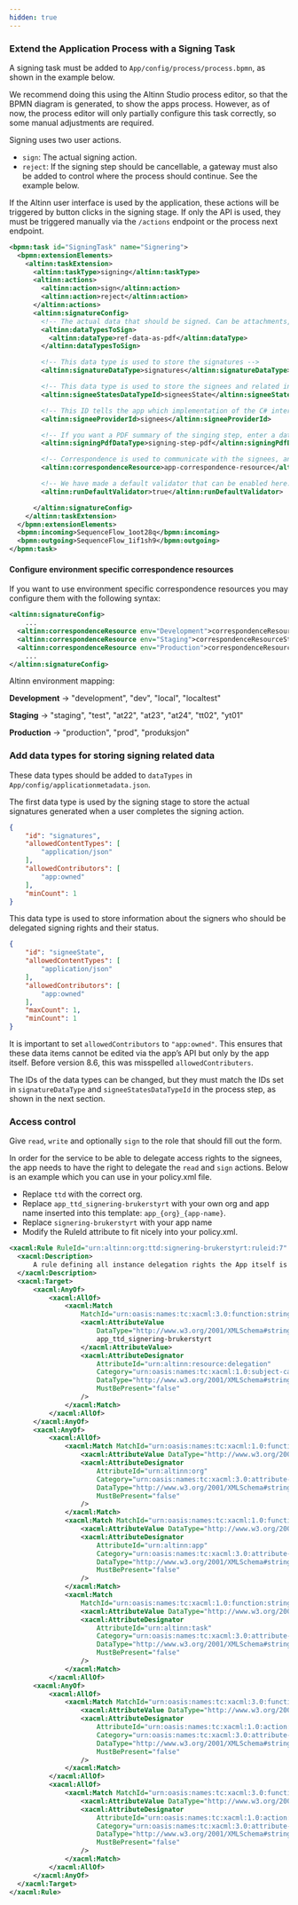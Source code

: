 ```yaml
---
hidden: true
---
```


### Extend the Application Process with a Signing Task

A signing task must be added to `App/config/process/process.bpmn`, as shown in the example below.

We recommend doing this using the Altinn Studio process editor, so that the BPMN diagram is generated, to show the apps process.
However, as of now, the process editor will only partially configure this task correctly, so some manual adjustments are required.

Signing uses two user actions.
- `sign`: The actual signing action.
- `reject`: If the signing step should be cancellable, a gateway must also be added to control where the process should continue. See the example below.

If the Altinn user interface is used by the application, these actions will be triggered by button clicks in the signing stage. If only the API is used, they must be triggered manually via the `/actions` endpoint or the process next endpoint.

```xml
<bpmn:task id="SigningTask" name="Signering">
  <bpmn:extensionElements>
    <altinn:taskExtension>
      <altinn:taskType>signing</altinn:taskType>
      <altinn:actions>
        <altinn:action>sign</altinn:action>
        <altinn:action>reject</altinn:action>
      </altinn:actions>
      <altinn:signatureConfig>
        <!-- The actual data that should be signed. Can be attachments, the form data in xml or PDF from earlier step. -->
        <altinn:dataTypesToSign>
          <altinn:dataType>ref-data-as-pdf</altinn:dataType>
        </altinn:dataTypesToSign>

        <!-- This data type is used to store the signatures -->
        <altinn:signatureDataType>signatures</altinn:signatureDataType>

        <!-- This data type is used to store the signees and related information -->
        <altinn:signeeStatesDataTypeId>signeesState</altinn:signeeStatesDataTypeId>

        <!-- This ID tells the app which implementation of the C# interface ISigneeProvider that should be used for this singing step -->
        <altinn:signeeProviderId>signees</altinn:signeeProviderId>

        <!-- If you want a PDF summary of the singing step, enter a datatype of type application/pdf here -->
        <altinn:signingPdfDataType>signing-step-pdf</altinn:signingPdfDataType> <!-- optional -->

        <!-- Correspondence is used to communicate with the signees, and is required for user delegated signing. Add the correspondece resouce here. Setup of this resource is documeneted separately. -->
        <altinn:correspondenceResource>app-correspondence-resource</altinn:correspondenceResource>

        <!-- We have made a default validator that can be enabled here. It checks that all signees have signed and that minCount on the signature datatype is fulfilled. If default validation is not enabled, custom validation of the signatures should be added. -->
        <altinn:runDefaultValidator>true</altinn:runDefaultValidator>

      </altinn:signatureConfig>
    </altinn:taskExtension>
  </bpmn:extensionElements>
  <bpmn:incoming>SequenceFlow_1oot28q</bpmn:incoming>
  <bpmn:outgoing>SequenceFlow_1if1sh9</bpmn:outgoing>
</bpmn:task>
```

#### Configure environment specific correspondence resources

If you want to use environment specific correspondence resources you may configure them with the following syntax:
```xml
<altinn:signatureConfig>
    ...
  <altinn:correspondenceResource env="Development">correspondenceResourceStaging</altinn:correspondenceResource>
  <altinn:correspondenceResource env="Staging">correspondenceResourceStaging</altinn:correspondenceResource>
  <altinn:correspondenceResource env="Production">correspondenceResourceProd</altinn:correspondenceResource>
    ...
</altinn:signatureConfig>
```


Altinn environment mapping:

**Development** -> "development", "dev", "local", "localtest"

**Staging**     -> "staging", "test", "at22", "at23", "at24", "tt02", "yt01"

**Production**  -> "production", "prod", "produksjon"

### Add data types for storing signing related data

These data types should be added to `dataTypes` in `App/config/applicationmetadata.json`.

The first data type is used by the signing stage to store the actual signatures generated when a user completes the signing action.

```json
{
    "id": "signatures",
    "allowedContentTypes": [
        "application/json"
    ],
    "allowedContributors": [
        "app:owned"
    ],
    "minCount": 1
}
```

This data type is used to store information about the signers who should be delegated signing rights and their status.

```json
{
    "id": "signeeState",
    "allowedContentTypes": [
        "application/json"
    ],
    "allowedContributors": [
        "app:owned"
    ],
    "maxCount": 1,
    "minCount": 1
}
```

It is important to set `allowedContributors` to `"app:owned"`. This ensures that these data items cannot be edited via the app’s API but only by the app itself. Before version 8.6, this was misspelled `allowedContributers`.

The IDs of the data types can be changed, but they must match the IDs set in `signatureDataType` and `signeeStatesDataTypeId` in the process step, as shown in the next section.


### Access control

  Give `read`, `write` and optionally `sign` to the role that should fill out the form.

  In order for the service to be able to delegate access rights to the signees, the app needs to have the right to delegate the `read` and `sign` actions.
  Below is an example which you can use in your policy.xml file.

  - Replace `ttd` with the correct org.
  - Replace `app_ttd_signering-brukerstyrt` with your own org and app name inserted into this template: `app_{org}_{app-name}`.
  - Replace `signering-brukerstyrt` with your app name
  - Modify the RuleId attribute to fit nicely into your policy.xml.

  ```xml
  <xacml:Rule RuleId="urn:altinn:org:ttd:signering-brukerstyrt:ruleid:7" Effect="Permit">
    <xacml:Description>
        A rule defining all instance delegation rights the App itself is allowed to perform for instances of the app ttd/signering-brukerstyrt. In this example the app can delegate the Read and Sign actions for task SingingTask.
    </xacml:Description>
    <xacml:Target>
        <xacml:AnyOf>
            <xacml:AllOf>
                <xacml:Match
                    MatchId="urn:oasis:names:tc:xacml:3.0:function:string-equal-ignore-case">
                    <xacml:AttributeValue
                        DataType="http://www.w3.org/2001/XMLSchema#string">
                        app_ttd_signering-brukerstyrt
                    </xacml:AttributeValue>
                    <xacml:AttributeDesignator
                        AttributeId="urn:altinn:resource:delegation"
                        Category="urn:oasis:names:tc:xacml:1.0:subject-category:access-subject"
                        DataType="http://www.w3.org/2001/XMLSchema#string"
                        MustBePresent="false"
                    />
                </xacml:Match>
            </xacml:AllOf>
        </xacml:AnyOf>
        <xacml:AnyOf>
            <xacml:AllOf>
                <xacml:Match MatchId="urn:oasis:names:tc:xacml:1.0:function:string-equal">
                    <xacml:AttributeValue DataType="http://www.w3.org/2001/XMLSchema#string">ttd</xacml:AttributeValue>
                    <xacml:AttributeDesignator
                        AttributeId="urn:altinn:org"
                        Category="urn:oasis:names:tc:xacml:3.0:attribute-category:resource"
                        DataType="http://www.w3.org/2001/XMLSchema#string"
                        MustBePresent="false"
                    />
                </xacml:Match>
                <xacml:Match MatchId="urn:oasis:names:tc:xacml:1.0:function:string-equal">
                    <xacml:AttributeValue DataType="http://www.w3.org/2001/XMLSchema#string">signering-brukerstyrt</xacml:AttributeValue>
                    <xacml:AttributeDesignator
                        AttributeId="urn:altinn:app"
                        Category="urn:oasis:names:tc:xacml:3.0:attribute-category:resource"
                        DataType="http://www.w3.org/2001/XMLSchema#string"
                        MustBePresent="false"
                    />
                </xacml:Match>
                <xacml:Match
                    MatchId="urn:oasis:names:tc:xacml:1.0:function:string-equal">
                    <xacml:AttributeValue DataType="http://www.w3.org/2001/XMLSchema#string">SingingTask</xacml:AttributeValue>
                    <xacml:AttributeDesignator
                        AttributeId="urn:altinn:task"
                        Category="urn:oasis:names:tc:xacml:3.0:attribute-category:resource"
                        DataType="http://www.w3.org/2001/XMLSchema#string"
                        MustBePresent="false"
                    />
                </xacml:Match>
            </xacml:AllOf>
        <xacml:AnyOf>
            <xacml:AllOf>
                <xacml:Match MatchId="urn:oasis:names:tc:xacml:3.0:function:string-equal-ignore-case">
                    <xacml:AttributeValue DataType="http://www.w3.org/2001/XMLSchema#string">read</xacml:AttributeValue>
                    <xacml:AttributeDesignator
                        AttributeId="urn:oasis:names:tc:xacml:1.0:action:action-id"
                        Category="urn:oasis:names:tc:xacml:3.0:attribute-category:action"
                        DataType="http://www.w3.org/2001/XMLSchema#string"
                        MustBePresent="false"
                    />
                </xacml:Match>
            </xacml:AllOf>
            <xacml:AllOf>
                <xacml:Match MatchId="urn:oasis:names:tc:xacml:3.0:function:string-equal-ignore-case">
                    <xacml:AttributeValue DataType="http://www.w3.org/2001/XMLSchema#string">sign</xacml:AttributeValue>
                    <xacml:AttributeDesignator
                        AttributeId="urn:oasis:names:tc:xacml:1.0:action:action-id"
                        Category="urn:oasis:names:tc:xacml:3.0:attribute-category:action"
                        DataType="http://www.w3.org/2001/XMLSchema#string"
                        MustBePresent="false"
                    />
                </xacml:Match>
            </xacml:AllOf>
        </xacml:AnyOf>
    </xacml:Target>
  </xacml:Rule>
  ```